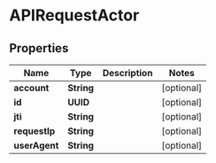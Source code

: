 

# APIRequestActor


## Properties

| Name | Type | Description | Notes |
|------------ | ------------- | ------------- | -------------|
|**account** | **String** |  |  [optional] |
|**id** | **UUID** |  |  [optional] |
|**jti** | **String** |  |  [optional] |
|**requestIp** | **String** |  |  [optional] |
|**userAgent** | **String** |  |  [optional] |



